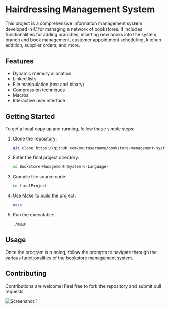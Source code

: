 # Hairdressing Management System

This project is a comprehensive information management system developed in C for managing a network of bookstores. It includes functionalities for adding branches, inserting new books into the system, branch and book management, customer appointment scheduling, kitchen addition, supplier orders, and more.



## Features

- Dynamic memory allocation
- Linked lists
- File manipulation (text and binary)
- Compression techniques
- Macros
- Interactive user interface

## Getting Started

To get a local copy up and running, follow these simple steps:

1. Clone the repository: 
   ```bash
   git clone https://github.com/yourusername/bookstore-management-system.git

2. Enter the final project directory:
   ````bash
   cd Bookstore-Management-System-C-Language-

2. Compile the source code:
   ```bash
   cd finalProject

3. Use Make to build the project:
    ```bash
   make

3. Run the executable:
   ```bash
   ./main


## Usage
Once the program is running, follow the prompts to navigate through the various functionalities of the bookstore management system.

## Contributing
Contributions are welcome! Feel free to fork the repository and submit pull requests.

![Screenshot 1](FinalProject/forProject.png)
